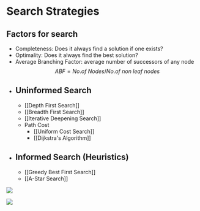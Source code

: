 # Search Strategies
## Factors for search
- Completeness: Does it always find a solution if one exists?
- Optimality: Does it always find the best solution?
- Average Branching Factor: average number of successors of any node $$ABF=No.of\ Nodes/No.of\ non\ leaf\ nodes$$
- ## Uninformed Search
	- [[Depth First Search]]
	- [[Breadth First Search]]
	- [[Iterative Deepening Search]]
	- Path Cost
		- [[Uniform Cost Search]]
		- [[Dijkstra's Algorithm]]
- ## Informed Search (Heuristics)
	- [[Greedy Best First Search]]
	- [[A-Star Search]]
	

![](https://i.imgur.com/GJgz8dM.png)

![](https://i.imgur.com/PwqLQTV.png)
